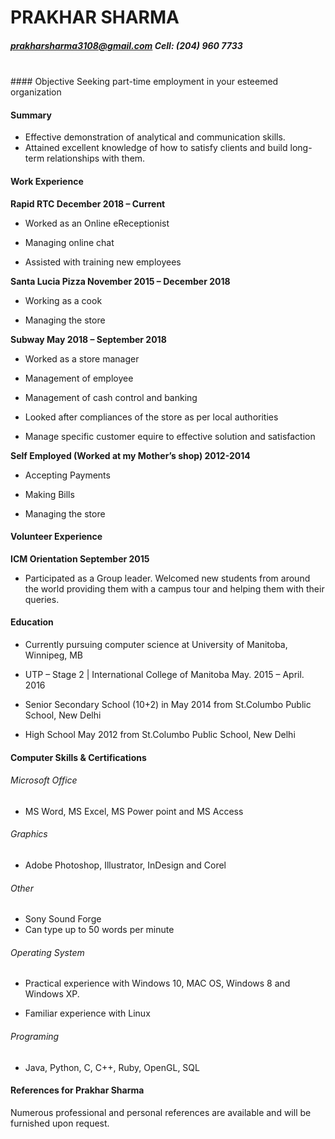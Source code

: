
PRAKHAR SHARMA
============

##### prakharsharma3108@gmail.com  												Cell: (204) 960 7733 <br />
<br />
#### Objective
Seeking part-time employment in your esteemed organization

#### Summary
- Effective demonstration of analytical and communication skills.
- Attained excellent knowledge of how to satisfy clients and build long-term relationships with them.

#### Work Experience
**Rapid RTC							December 2018 – Current**

- Worked as an Online eReceptionist

- Managing online chat

- Assisted with training new employees

**Santa Lucia Pizza						November 2015 – December 2018**

- Working as a cook

- Managing the store

**Subway							May 2018 – September 2018**

- Worked as a store manager

- Management of employee

- Management of cash control and banking

- Looked after compliances of the store as per local authorities

- Manage specific customer equire to effective solution and satisfaction

**Self Employed (Worked at my Mother’s shop)	2012-2014**

- Accepting Payments

- Making Bills

- Managing the store 


#### Volunteer Experience 
**ICM Orientation								       September 2015** 

 - Participated as a Group leader. Welcomed new students from around the world providing them with a campus tour and helping them with their queries.


#### Education 
- Currently pursuing computer science at University of Manitoba, Winnipeg, MB

- UTP – Stage 2 | International College of Manitoba May. 2015 – April. 2016

- Senior Secondary School (10+2) in May 2014 from St.Columbo Public School, New Delhi  

- High School May 2012 from St.Columbo Public School, New Delhi  
	
#### Computer Skills & Certifications
###### Microsoft Office 
- MS Word, MS Excel, MS Power point and MS Access  
###### Graphics
- Adobe Photoshop, Illustrator, InDesign and Corel
###### Other
- Sony Sound Forge
- Can type up to 50 words per minute
###### Operating System 
- Practical experience with Windows 10, MAC OS, Windows 8 and Windows XP.

- Familiar experience with Linux
###### Programing 
- Java, Python, C, C++, Ruby, OpenGL, SQL


#### References for Prakhar Sharma
Numerous professional and personal references are available and will be furnished upon request. 